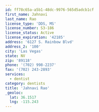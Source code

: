 ```yaml
---
id: ff78c65a-a5b1-48dc-9976-565d5adcb1cf
first_name: Jahnavi
last_name: Rao
license_type: 'DDS, MS'
license_number: S3-186
license_status: Active
license_expiration: '42185'
address: '6127 S. Rainbow Blvd'
address_2: '100'
city: 'Las Vegas'
state: NV
zip: '89118'
phone: '(702) 998-2237'
fax: '(702) 243-2893'
services:
  - dentist
category: dentists
title: 'Jahnavi Rao'
_geoloc:
  lat: 36.1517
  lng: -115.243
---
```

